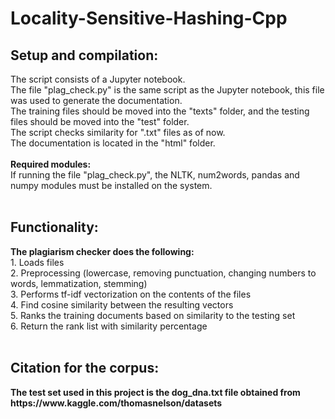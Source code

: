 # Locality-Sensitive-Hashing-Cpp

<h2>Setup and compilation:</h2>
The script consists of a Jupyter notebook.<br/>
The file "plag_check.py" is the same script as the Jupyter notebook, this file was used to generate the documentation.<br/>
The training files should be moved into the "texts" folder, and the testing files should be moved into the "test" folder.<br/>
The script checks similarity for ".txt" files as of now.<br/>
The documentation is located in the "html" folder.<br/>
<br/>
<b>Required modules:</b><br/>
If running the file "plag_check.py", the NLTK, num2words, pandas and numpy modules must be installed on the system.<br/>
<br/>
<h2>Functionality:</h2>
<b>The plagiarism checker does the following:</b><br/>
1. Loads files<br/>
2. Preprocessing (lowercase, removing punctuation, changing numbers to words, lemmatization, stemming)<br/>
3. Performs tf-idf vectorization on the contents of the files<br/>
4. Find cosine similarity between the resulting vectors<br/>
5. Ranks the training documents based on similarity to the testing set<br/>
6. Return the rank list with similarity percentage<br/>
<br/>
<h2>Citation for the corpus:</h2>
<b>The test set used in this project is the dog_dna.txt file obtained from https://www.kaggle.com/thomasnelson/datasets
